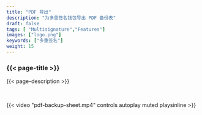 ```yaml
---
title: "PDF 导出"
description: "为多重签名钱包导出 PDF 备份表"
draft: false
tags: [ "Multisignature","Features"]
images: ["logo.png"]
keywords: ["多重签名"]
weight: 15
---
```


### {{< page-title >}} 
{{< page-description >}} 

<br>


{{< video "pdf-backup-sheet.mp4" controls  autoplay muted playsinline >}}